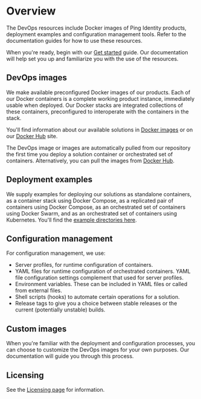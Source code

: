 # Overview

The DevOps resources include Docker images of Ping Identity products, deployment examples and configuration management tools. Refer to the documentation guides for how to use these resources.

When you're ready, begin with our [Get started](evaluate.md) guide. Our documentation will help set you up and familiarize you with the use of the resources.

## DevOps images

We make available preconfigured Docker images of our products. Each of our Docker containers is a complete working product instance, immediately usable when deployed. Our Docker stacks are integrated collections of these containers, preconfigured to interoperate with the containers in the stack.

You'll find information about our available solutions in [Docker images](../../pingidentity-docker-builds) or on our [Docker Hub](https://hub.docker.com/u/pingidentity/) site.

The DevOps image or images are automatically pulled from our repository the first time you deploy a solution container or orchestrated set of containers. Alternatively, you can pull the images from [Docker Hub](https://hub.docker.com/u/pingidentity/).

## Deployment examples

We supply examples for deploying our solutions as standalone containers, as a container stack using Docker Compose, as a replicated pair of containers using Docker Compose, as an orchestrated set of containers using Docker Swarm, and as an orchestrated set of containers using Kubernetes.
You'll find the [example directories here](../README.md).

## Configuration management

For configuration management, we use:

  * Server profiles, for runtime configuration of containers.
  * YAML files for runtime configuration of orchestrated containers. YAML file configuration settings complement that used for server profiles.
  * Environment variables. These can be included in YAML files or called from external files.
  * Shell scripts (hooks) to automate certain operations for a solution.
  * Release tags to give you a choice between stable releases or the current (potentially unstable) builds.

## Custom images

When you're familiar with the deployment and configuration processes, you can choose to customize the DevOps images for your own purposes. Our documentation will guide you through this process.

## Licensing

See the [Licensing page](../LICENSE.md) for information.
